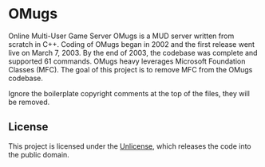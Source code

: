 # OMugs
Online Multi-User Game Server
OMugs is a MUD server written from scratch in C++. Coding of OMugs began in 2002 and the first release went live on March 7, 2003. By the end of 2003, the codebase was complete and supported 61 commands.
OMugs heavy leverages Microsoft Foundation Classes (MFC). The goal of this project is to remove MFC from the OMugs codebase.

Ignore the boilerplate copyright comments at the top of the files, they will be removed.

## License
This project is licensed under the [Unlicense](LICENSE), which releases the code into the public domain.